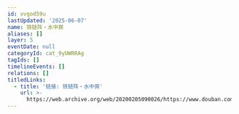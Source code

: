 ```yaml
---
id: vvgod59u
lastUpdated: '2025-06-07'
name: 铁链阵・水中房
aliases: []
layer: 5
eventDate: null
categoryId: cat_9yUWRRAg
tagIds: []
timelineEvents: []
relations: []
titledLinks:
  - title: '链接: 铁链阵・水中房'
    url: >-
      https://web.archive.org/web/20200205090026/https://www.douban.com/group/topic/146351179/
---
```


